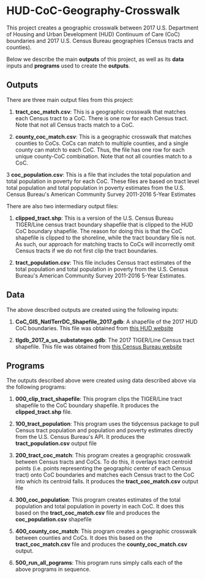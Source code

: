 # HUD-CoC-Geography-Crosswalk

This project creates a geographic crosswalk between 2017 U.S. Department of Housing and Urban Development (HUD) Continuum of Care (CoC) boundaries and 2017 U.S. Census Bureau geographies (Census tracts and counties).


Below we describe the main __outputs__ of this project, as well as its __data__ inputs and __programs__ used to create the __outputs__. 

## Outputs 
There are three main output files from this project: 

1. __tract_coc_match.csv__: This is a geographic crosswalk that matches each Census tract to a CoC. There is one row for each Census tract.  Note that not all Census tracts match to a CoC.

2. __county_coc_match.csv__: This is a geographic crosswalk that matches counties to CoCs.  CoCs can match to multiple counties, and a single county can match to each CoC.  Thus, the file has one row for each unique county-CoC combination. Note that not all counties match to a CoC. 

3 __coc_population.csv__:  This is a file that includes the total population and total population in poverty for each CoC.  These files are based on tract level total population and total population in poverty estimates from the U.S. Census Bureau's American Community Survey 2011-2016 5-Year Estimates

There are also two intermediary output files:

1. __clipped_tract.shp__: This is a version of the U.S. Census Bureau TIGER/Line census tract boundary shapefile that is clipped to the HUD CoC boundary shapefile.  The reason for doing this is that the CoC shapefile is clipped to the shoreline, while the tract boundary file is not. As such, our approach for matching tracts to CoCs will incorrectly omit Census tracts if we do not first clip the tract boundaries.

2. __tract_population.csv__: This file includes Census tract estimates of the total population and total population in poverty from the U.S. Census Bureau's American Community Survey 2011-2016 5-Year Estimates. 

## Data
The above described outputs are created using the following inputs:

1. __CoC_GIS_NatlTerrDC_Shapefile_2017.gdb__: A shapefile of the 2017 HUD CoC boundaries.  This file was obtained from [this HUD website](https://www.hudexchange.info/programs/coc/gis-tools/)  

2. __tlgdb_2017_a_us_substategeo.gdb__: The 2017 TIGER/Line Census tract shapefile.  This file was obtained from [this Census Bureau website](https://www.census.gov/cgi-bin/geo/shapefiles/index.php)

## Programs 

The outputs described above were created using data described above via the following programs:

1. __000_clip_tract_shapefile__: This program clips the TIGER/Line tract shapefile to the CoC boundary shapefile.  It produces the __clipped_tract.shp__ file.

2. __100_tract_population__: This program uses the tidycensus package to pull Census tract population and population and poverty estimates directly from the U.S. Census Bureau's API. It produces the __tract_population.csv__ output file 

3. __200_tract_coc_match__:  This program creates a geographic crosswalk between Census tracts and CoCs. To do this, it overlays tract centroid points (i.e. points representing the geographic center of each Census tract) onto CoC boundaries and matches each Census tract to the CoC into which its centroid falls. It produces the __tract_coc_match.csv__ output file

4. __300_coc_population__:  This program creates estimates of the total population and total population in poverty in each CoC.  It does this based on the __tract_coc_match.csv__ file and produces the __coc_population.csv__ shapefile

5. __400_county_coc_match__: This program creates a geographic crosswalk between counties and CoCs. It does this based on the __tract_coc_match.csv__ file and produces the __county_coc_match.csv__ output.

5. __500_run_all_pograms__:  This program runs simply calls each of the above programs in sequence. 

